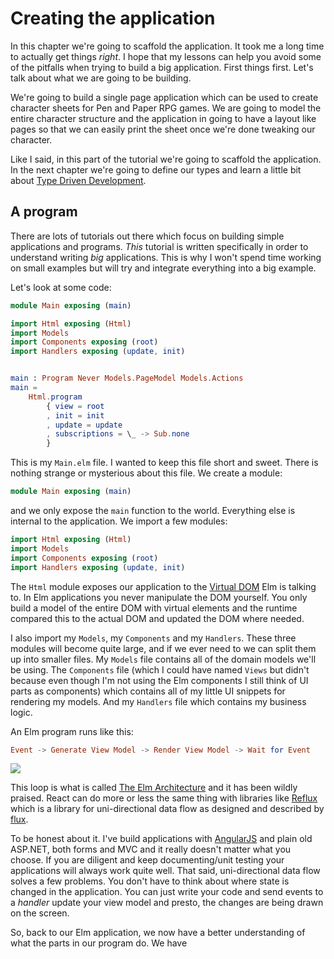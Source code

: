 # Creating the application

In this chapter we're going to scaffold the application. It took me a long time to actually get things _right_. I hope that my lessons can help you avoid some of the pitfalls when trying to build a big application. First things first. Let's talk about what we are going to be building.

We're going to build a single page application which can be used to create character sheets for Pen and Paper RPG games. We are going to model the entire character structure and the application in going to have a layout like pages so that we can easily print the sheet once we're done tweaking our character.

Like I said, in this part of the tutorial we're going to scaffold the application. In the next chapter we're going to define our types and learn a little bit about [Type Driven Development](http://blog.ploeh.dk/2015/08/10/type-driven-development/).

## A program

There are lots of tutorials out there which focus on building simple applications and programs. _This_ tutorial is written specifically in order to understand writing _big_ applications. This is why I won't spend time working on small examples but will try and integrate everything into a big example.

Let's look at some code:

```elm
module Main exposing (main)

import Html exposing (Html)
import Models
import Components exposing (root)
import Handlers exposing (update, init)


main : Program Never Models.PageModel Models.Actions
main =
    Html.program
        { view = root
        , init = init
        , update = update
        , subscriptions = \_ -> Sub.none
        }
```

This is my `Main.elm` file. I wanted to keep this file short and sweet. There is nothing strange or mysterious about this file. We create a module:

```elm
module Main exposing (main)
```

and we only expose the `main` function to the world. Everything else is internal to the application. We import a few modules:

```elm
import Html exposing (Html)
import Models
import Components exposing (root)
import Handlers exposing (update, init)
```

The `Html` module exposes our application to the [Virtual DOM](https://github.com/elm-lang/virtual-dom) Elm is talking to. In Elm applications you never manipulate the DOM yourself. You only build a model of the entire DOM with virtual elements and the runtime compared this to the actual DOM and updated the DOM where needed.

I also import my `Models`, my `Components` and my `Handlers`. These three modules will become quite large, and if we ever need to we can split them up into smaller files. My `Models` file contains all of the domain models we'll be using. The `Components` file (which I could have named `Views` but didn't because even though I'm not using the Elm components I still think of UI parts as components) which contains all of my little UI snippets for rendering my models. And my `Handlers` file which contains my business logic.

An Elm program runs like this:

```elm
Event -> Generate View Model -> Render View Model -> Wait for Event
```


<img src='https://g.gravizo.com/svg?
 digraph G {
   Start -> "Rebuild ViewModel";
   "Rebuild ViewModel" -> "Render View";
   "Render View" -> "Event";
   "Event" -> "Rebuild ViewModel";
 }
'/>

This loop is what is called [The Elm Architecture](https://guide.elm-lang.org/architecture/) and it has been wildly praised. React can do more or less the same thing with libraries like [Reflux](https://github.com/reflux/refluxjs) which is a library for uni-directional data flow as designed and described by [flux](https://github.com/facebook/flux/tree/master/examples/flux-concepts).

To be honest about it. I've build applications with [AngularJS](https://angularjs.org/) and plain old ASP.NET, both forms and MVC and it really doesn't matter what you choose. If you are diligent and keep documenting/unit testing your applications will always work quite well. That said, uni-directional data flow solves a few problems. You don't have to think about where state is changed in the application. You can just write your code and send events to a _handler_ update your view model and presto, the changes are being drawn on the screen.

So, back to our Elm application, we now have a better understanding of what the parts in our program do. We have
